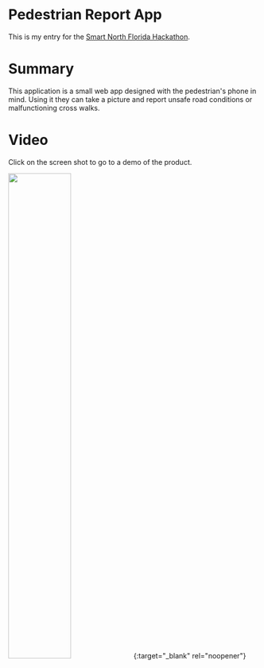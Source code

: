 # Pedestrian Report App

This is my entry for the [Smart North Florida Hackathon](https://smart-north-florida.devpost.com/).

# Summary

This application is a small web app designed with the pedestrian's phone in mind. Using it they can take a picture and report unsafe road conditions or malfunctioning cross walks.

# Video

Click on the screen shot to go to a demo of the product.

[<img src="https://img.youtube.com/vi/6kmWWsaBwto/0.jpg" width="50%">](https://youtu.be/6kmWWsaBwto){:target="\_blank" rel="noopener"}

